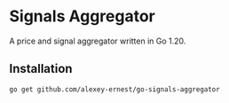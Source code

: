 # Signals Aggregator

A price and signal aggregator written in Go 1.20.

## Installation

```bash
go get github.com/alexey-ernest/go-signals-aggregator
```
